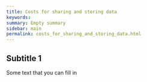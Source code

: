 ```yaml
---
title: Costs for sharing and storing data
keywords:
summary: Empty summary
sidebar: main
permalink: costs_for_sharing_and_storing_data.html
---
```


## Subtitle 1

Some text that you can fill in